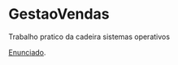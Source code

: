 # GestaoVendas
Trabalho pratico da cadeira sistemas operativos

[Enunciado](https://github.com/hf97/GestaoVendas/blob/master/enunciado-so-2018-19(1).pdf).
